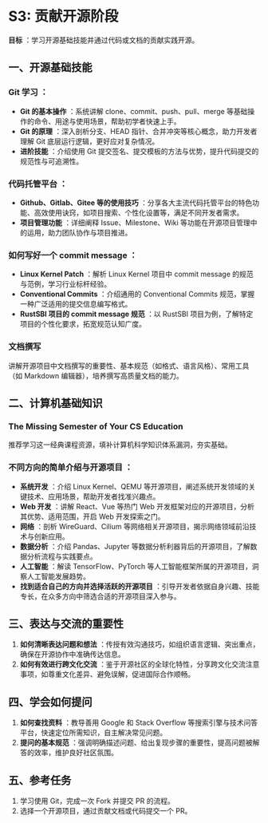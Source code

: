 # S3: 贡献开源阶段

 **目标** ：学习开源基础技能并通过代码或文档的贡献实践开源。

## 一、开源基础技能

### **Git 学习** ：

* **Git 的基本操作** ：系统讲解 clone、commit、push、pull、merge 等基础操作的命令、用途与使用场景，帮助初学者快速上手。
* **Git 的原理** ：深入剖析分支、HEAD 指针、合并冲突等核心概念，助力开发者理解 Git 底层运行逻辑，更好应对复杂情况。
* **进阶技能** ：介绍使用 Git 提交签名、提交模板的方法与优势，提升代码提交的规范性与可追溯性。

### **代码托管平台** ：

* **Github、Gitlab、Gitee 等的使用技巧** ：分享各大主流代码托管平台的特色功能、高效使用诀窍，如项目搜索、个性化设置等，满足不同开发者需求。
* **项目管理功能** ：详细阐释 Issue、Milestone、Wiki 等功能在开源项目管理中的运用，助力团队协作与项目推进。

### **如何写好一个 commit message** ：

* **Linux Kernel Patch** ：解析 Linux Kernel 项目中 commit message 的规范与范例，学习行业标杆经验。
* **Conventional Commits** ：介绍通用的 Conventional Commits 规范，掌握一种广泛适用的提交信息编写格式。
* **RustSBI 项目的 commit message 规范** ：以 RustSBI 项目为例，了解特定项目的个性化要求，拓宽规范认知广度。

### **文档撰写** 

讲解开源项目中文档撰写的重要性、基本规范（如格式、语言风格）、常用工具（如 Markdown 编辑器），培养撰写高质量文档的能力。

## 二、计算机基础知识

### **The Missing Semester of Your CS Education**

推荐学习这一经典课程资源，填补计算机科学知识体系漏洞，夯实基础。

### **不同方向的简单介绍与开源项目** ：

* **系统开发** ：介绍 Linux Kernel、QEMU 等开源项目，阐述系统开发领域的关键技术、应用场景，帮助开发者找准兴趣点。
* **Web 开发** ：讲解 React、Vue 等热门 Web 开发框架对应的开源项目，分析其优势、适用范围，开启 Web 开发探索之门。
* **网络** ：剖析 WireGuard、Cilium 等网络相关开源项目，揭示网络领域前沿技术与创新应用。
* **数据分析** ：介绍 Pandas、Jupyter 等数据分析利器背后的开源项目，了解数据分析流程与实践要点。
* **人工智能** ：解读 TensorFlow、PyTorch 等人工智能框架所属的开源项目，洞察人工智能发展趋势。
* **找到适合自己的方向并选择活跃的开源项目** ：引导开发者依据自身兴趣、技能专长，在众多方向中筛选合适的开源项目深入参与。

## 三、表达与交流的重要性

1. **如何清晰表达问题和想法** ：传授有效沟通技巧，如组织语言逻辑、突出重点，确保在开源协作中准确传达信息。
2. **如何有效进行跨文化交流** ：鉴于开源社区的全球化特性，分享跨文化交流注意事项，如尊重文化差异、避免误解，促进国际合作顺畅。

## 四、学会如何提问

1. **如何查找资料** ：教导善用 Google 和 Stack Overflow 等搜索引擎与技术问答平台，快速定位所需知识，自主解决常见问题。
2. **提问的基本规范** ：强调明确描述问题、给出复现步骤的重要性，提高问题被解答的效率，维护良好社区氛围。

## 五、参考任务

1. 学习使用 Git，完成一次 Fork 并提交 PR 的流程。
2. 选择一个开源项目，通过贡献文档或代码提交一个 PR。
